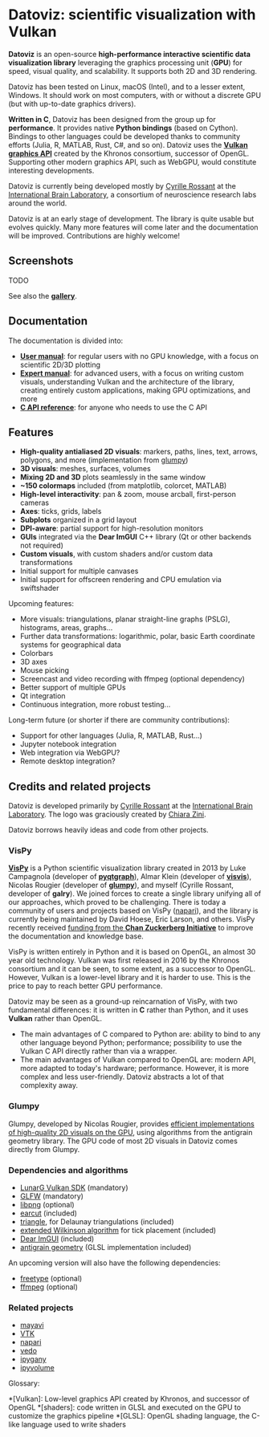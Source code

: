# Datoviz: scientific visualization with Vulkan

**Datoviz** is an open-source **high-performance interactive scientific data visualization library** leveraging the graphics processing unit (**GPU**) for speed, visual quality, and scalability. It supports both 2D and 3D rendering.

Datoviz has been tested on Linux, macOS (Intel), and to a lesser extent, Windows. It should work on most computers, with or without a discrete GPU (but with up-to-date graphics drivers).

**Written in C**, Datoviz has been designed from the group up for **performance**. It provides native **Python bindings** (based on Cython). Bindings to other languages could be developed thanks to community efforts (Julia, R, MATLAB, Rust, C#, and so on). Datoviz uses the [**Vulkan graphics API**](https://www.khronos.org/vulkan/) created by the Khronos consortium, successor of OpenGL. Supporting other modern graphics API, such as WebGPU, would constitute interesting developments.

Datoviz is currently being developed mostly by [Cyrille Rossant](https://cyrille.rossant.net) at the [International Brain Laboratory](http://internationalbrainlab.org/), a consortium of neuroscience research labs around the world.

Datoviz is at an early stage of development. The library is quite usable but evolves quickly. Many more features will come later and the documentation will be improved. Contributions are highly welcome!

## Screenshots

TODO

See also the [**gallery**](docs/gallery.md).


## Documentation

The documentation is divided into:

* [**User manual**](docs/user/index.md): for regular users with no GPU knowledge, with a focus on scientific 2D/3D plotting
* [**Expert manual**](docs/expert/index.md): for advanced users, with a focus on writing custom visuals, understanding Vulkan and the architecture of the library, creating entirely custom applications, making GPU optimizations, and more
* [**C API reference**](docs/api/index.md): for anyone who needs to use the C API


## Features

* **High-quality antialiased 2D visuals**: markers, paths, lines, text, arrows, polygons, and more (implementation from [glumpy](https://glumpy.github.io/))
* **3D visuals**: meshes, surfaces, volumes
* **Mixing 2D and 3D** plots seamlessly in the same window
* **~150 colormaps** included (from matplotlib, colorcet, MATLAB)
* **High-level interactivity**: pan & zoom, mouse arcball, first-person cameras
* **Axes**: ticks, grids, labels
* **Subplots** organized in a grid layout
* **DPI-aware**: partial support for high-resolution monitors
* **GUIs** integrated via the **Dear ImGUI** C++ library (Qt or other backends not required)
* **Custom visuals**, with custom shaders and/or custom data transformations
* Initial support for multiple canvases
* Initial support for offscreen rendering and CPU emulation via swiftshader

Upcoming features:

* More visuals: triangulations, planar straight-line graphs (PSLG), histograms, areas, graphs...
* Further data transformations: logarithmic, polar, basic Earth coordinate systems for geographical data
* Colorbars
* 3D axes
* Mouse picking
* Screencast and video recording with ffmpeg (optional dependency)
* Better support of multiple GPUs
* Qt integration
* Continuous integration, more robust testing...

Long-term future (or shorter if there are community contributions):

* Support for other languages (Julia, R, MATLAB, Rust...)
* Jupyter notebook integration
* Web integration via WebGPU?
* Remote desktop integration?


## Credits and related projects

Datoviz is developed primarily by [Cyrille Rossant](https://cyrille.rossant.net/) at the [International Brain Laboratory](https://www.internationalbrainlab.com/). The logo was graciously created by [Chiara Zini](https://www.linkedin.com/in/czini/).

Datoviz borrows heavily ideas and code from other projects.

### VisPy

[**VisPy**](https://vispy.org/) is a Python scientific visualization library created in 2013 by Luke Campagnola (developer of [**pyqtgraph**](http://www.pyqtgraph.org/)), Almar Klein (developer of [**visvis**](https://github.com/almarklein/visvis)), Nicolas Rougier (developer of [**glumpy**](https://glumpy.github.io/)), and myself (Cyrille Rossant, developer of **galry**). We joined forces to create a single library unifying all of our approaches, which proved to be challenging. There is today a community of users and projects based on VisPy ([napari](https://napari.org/)), and the library is currently being maintained by David Hoese, Eric Larson, and others. VisPy recently received [funding from the **Chan Zuckerberg Initiative**](https://chanzuckerberg.com/eoss/proposals/rebuilding-the-community-behind-vispys-fast-interactive-visualizations/) to improve the documentation and knowledge base.

VisPy is written entirely in Python and it is based on OpenGL, an almost 30 year old technology. Vulkan was first released in 2016 by the Khronos consortium and it can be seen, to some extent, as a successor to OpenGL. However, Vulkan is a lower-level library and it is harder to use. This is the price to pay to reach better GPU performance.

Datoviz may be seen as a ground-up reincarnation of VisPy, with two fundamental differences: it is written in **C** rather than Python, and it uses **Vulkan** rather than OpenGL.

* The main advantages of C compared to Python are: ability to bind to any other language beyond Python; performance; possibility to use the Vulkan C API directly rather than via a wrapper.
* The main advantages of Vulkan compared to OpenGL are: modern API, more adapted to today's hardware; performance. However, it is more complex and less user-friendly. Datoviz abstracts a lot of that complexity away.


### Glumpy

Glumpy, developed by Nicolas Rougier, provides [efficient implementations of high-quality 2D visuals on the GPU](https://www.labri.fr/perso/nrougier/python-opengl/), using algorithms from the antigrain geometry library. The GPU code of most 2D visuals in Datoviz comes directly from Glumpy.


### Dependencies and algorithms

* [LunarG Vulkan SDK](https://www.lunarg.com/vulkan-sdk/) (mandatory)
* [GLFW](https://www.glfw.org/) (mandatory)
* [libpng](http://www.libpng.org/pub/png/libpng.html) (optional)
* [earcut](https://github.com/mapbox/earcut) (included)
* [triangle](https://www.cs.cmu.edu/~quake/triangle.html), for Delaunay triangulations (included)
* [extended Wilkinson algorithm](http://vis.stanford.edu/papers/tick-labels) for tick placement (included)
* [Dear ImGUI](https://github.com/ocornut/imgui) (included)
* [antigrain geometry](https://en.wikipedia.org/wiki/Anti-Grain_Geometry) (GLSL implementation included)

An upcoming version will also have the following dependencies:

* [freetype](https://www.freetype.org/) (optional)
* [ffmpeg](https://ffmpeg.org/) (optional)


### Related projects

* [mayavi](https://docs.enthought.com/mayavi/mayavi/)
* [VTK](https://vtk.org/)
* [napari](https://napari.org/)
* [vedo](https://github.com/marcomusy/vedo)
* [ipygany](https://ipygany.readthedocs.io/en/latest/)
* [ipyvolume](https://github.com/maartenbreddels/ipyvolume)


Glossary:

*[Vulkan]: Low-level graphics API created by Khronos, and successor of OpenGL
*[shaders]: code written in GLSL and executed on the GPU to customize the graphics pipeline
*[GLSL]: OpenGL shading language, the C-like language used to write shaders
